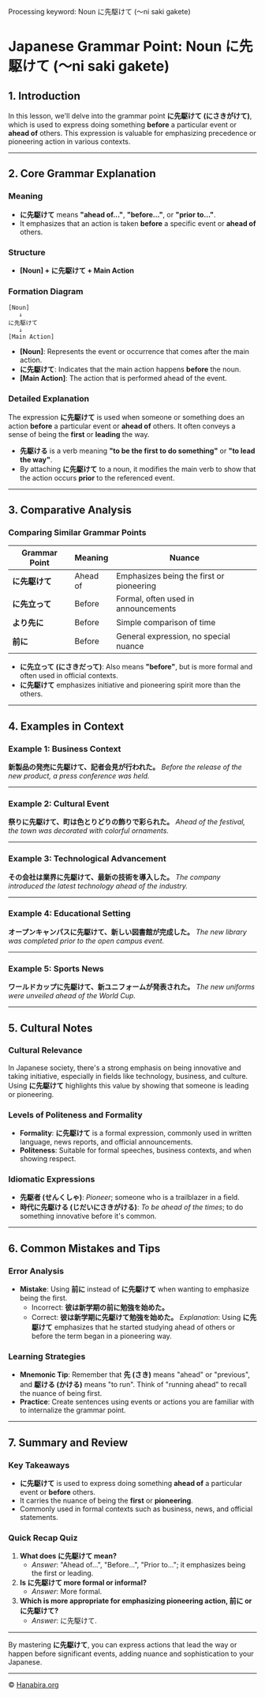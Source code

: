 Processing keyword: Noun に先駆けて (〜ni saki gakete)
# Japanese Grammar Point: Noun に先駆けて (〜ni saki gakete)

## 1. Introduction
In this lesson, we'll delve into the grammar point **に先駆けて (にさきがけて)**, which is used to express doing something **before** a particular event or **ahead of** others. This expression is valuable for emphasizing precedence or pioneering action in various contexts.

---
## 2. Core Grammar Explanation
### Meaning
- **に先駆けて** means **"ahead of..."**, **"before..."**, or **"prior to..."**.
- It emphasizes that an action is taken **before** a specific event or **ahead of** others.
### Structure
- **[Noun] + に先駆けて + Main Action**
### Formation Diagram
```plaintext
[Noun]
   ↓
に先駆けて
   ↓
[Main Action]
```
- **[Noun]**: Represents the event or occurrence that comes after the main action.
- **に先駆けて**: Indicates that the main action happens **before** the noun.
- **[Main Action]**: The action that is performed ahead of the event.
### Detailed Explanation
The expression **に先駆けて** is used when someone or something does an action **before** a particular event or **ahead of** others. It often conveys a sense of being the **first** or **leading** the way. 
- **先駆ける** is a verb meaning **"to be the first to do something"** or **"to lead the way"**.
- By attaching **に先駆けて** to a noun, it modifies the main verb to show that the action occurs **prior** to the referenced event.
---
## 3. Comparative Analysis
### Comparing Similar Grammar Points
| Grammar Point          | Meaning           | Nuance                                  |
|------------------------|-------------------|-----------------------------------------|
| **に先駆けて**          | Ahead of          | Emphasizes being the first or pioneering|
| **に先立って**          | Before            | Formal, often used in announcements     |
| **より先に**            | Before            | Simple comparison of time               |
| **前に**               | Before            | General expression, no special nuance   |
- **に先立って (にさきだって)**: Also means **"before"**, but is more formal and often used in official contexts.
- **に先駆けて** emphasizes initiative and pioneering spirit more than the others.
---
## 4. Examples in Context
### Example 1: Business Context
**新製品の発売に先駆けて、記者会見が行われた。**
*Before the release of the new product, a press conference was held.*

---
### Example 2: Cultural Event
**祭りに先駆けて、町は色とりどりの飾りで彩られた。**
*Ahead of the festival, the town was decorated with colorful ornaments.*

---
### Example 3: Technological Advancement
**その会社は業界に先駆けて、最新の技術を導入した。**
*The company introduced the latest technology ahead of the industry.*

---
### Example 4: Educational Setting
**オープンキャンパスに先駆けて、新しい図書館が完成した。**
*The new library was completed prior to the open campus event.*

---
### Example 5: Sports News
**ワールドカップに先駆けて、新ユニフォームが発表された。**
*The new uniforms were unveiled ahead of the World Cup.*

---
## 5. Cultural Notes
### Cultural Relevance
In Japanese society, there's a strong emphasis on being innovative and taking initiative, especially in fields like technology, business, and culture. Using **に先駆けて** highlights this value by showing that someone is leading or pioneering.
### Levels of Politeness and Formality
- **Formality**: **に先駆けて** is a formal expression, commonly used in written language, news reports, and official announcements.
- **Politeness**: Suitable for formal speeches, business contexts, and when showing respect.
### Idiomatic Expressions
- **先駆者 (せんくしゃ)**: *Pioneer*; someone who is a trailblazer in a field.
- **時代に先駆ける (じだいにさきがける)**: *To be ahead of the times*; to do something innovative before it's common.

---
## 6. Common Mistakes and Tips
### Error Analysis
- **Mistake**: Using **前に** instead of **に先駆けて** when wanting to emphasize being the first.
  - Incorrect: **彼は新学期の前に勉強を始めた。**
  - Correct: **彼は新学期に先駆けて勉強を始めた。**
  *Explanation*: Using **に先駆けて** emphasizes that he started studying ahead of others or before the term began in a pioneering way.
### Learning Strategies
- **Mnemonic Tip**: Remember that **先 (さき)** means "ahead" or "previous", and **駆ける (かける)** means "to run". Think of "running ahead" to recall the nuance of being first.
- **Practice**: Create sentences using events or actions you are familiar with to internalize the grammar point.
---
## 7. Summary and Review
### Key Takeaways
- **に先駆けて** is used to express doing something **ahead of** a particular event or **before** others.
- It carries the nuance of being the **first** or **pioneering**.
- Commonly used in formal contexts such as business, news, and official statements.
### Quick Recap Quiz
1. **What does に先駆けて mean?**
   - *Answer*: "Ahead of...", "Before...", "Prior to..."; it emphasizes being the first or leading.
2. **Is に先駆けて more formal or informal?**
   - *Answer*: More formal.
3. **Which is more appropriate for emphasizing pioneering action, 前に or に先駆けて?**
   - *Answer*: に先駆けて.
---
By mastering **に先駆けて**, you can express actions that lead the way or happen before significant events, adding nuance and sophistication to your Japanese.

---

© [Hanabira.org](https://hanabira.org)
